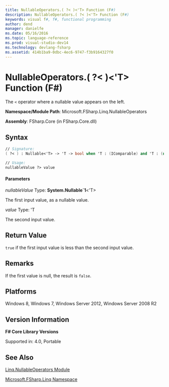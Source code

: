```yaml
---
title: NullableOperators.( ?< )<'T> Function (F#)
description: NullableOperators.( ?< )<'T> Function (F#)
keywords: visual f#, f#, functional programming
author: dend
manager: danielfe
ms.date: 05/16/2016
ms.topic: language-reference
ms.prod: visual-studio-dev14
ms.technology: devlang-fsharp
ms.assetid: 414b1ba9-0dbc-4ec6-9747-f3b9164327f0
---
```


# NullableOperators.( ?< )<'T> Function (F#)

The `<` operator where a nullable value appears on the left.

**Namespace/Module Path**: Microsoft.FSharp.Linq.NullableOperators

**Assembly**: FSharp.Core (in FSharp.Core.dll)


## Syntax

```fsharp
// Signature:
( ?< ) : Nullable<'T> -> 'T -> bool when 'T : (IComparable) and 'T : (new : unit ->  'T) and 'T : struct and 'T :> ValueType

// Usage:
nullableValue ?> value
```

#### Parameters
*nullableValue*
Type: **System.Nullable&#96;1**&lt;'T&gt;


The first input value, as a nullable value.


*value*
Type: 'T


The second input value.

## Return Value
`true` if the first input value is less than the second input value.


## Remarks
If the first value is null, the result is `false`.


## Platforms
Windows 8, Windows 7, Windows Server 2012, Windows Server 2008 R2

## Version Information
**F# Core Library Versions**

Supported in: 4.0, Portable


## See Also
[Linq.NullableOperators Module](Linq.NullableOperators-Module-%5BFSharp%5D.md)

[Microsoft.FSharp.Linq Namespace](Microsoft.FSharp.Linq-Namespace-%5BFSharp%5D.md)
